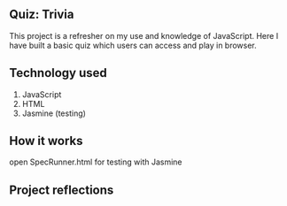 ## Quiz: Trivia 

This project is a refresher on my use and knowledge of JavaScript. Here I have built a basic quiz which users can access and play in browser.

## Technology used

1. JavaScript
2. HTML
3. Jasmine (testing)

## How it works

open SpecRunner.html for testing with Jasmine

## Project reflections
